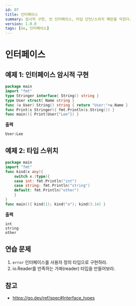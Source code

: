 ```yaml
---
id: 07
title: 인터페이스
summary: 암시적 구현, 빈 인터페이스, 타입 단언/스위치 패턴을 익힌다.
version: 1.0.0
tags: [Go, 인터페이스]
---
```


# 인터페이스

## 예제 1: 인터페이스 암시적 구현
```go
package main
import "fmt"
type Stringer interface{ String() string }
type User struct{ Name string }
func (u User) String() string { return "User:"+u.Name }
func Print(s Stringer){ fmt.Println(s.String()) }
func main(){ Print(User{"Lee"}) }
```

**출력**
```
User:Lee
```

## 예제 2: 타입 스위치
```go
package main
import "fmt"
func kind(x any){
    switch x.(type){
    case int: fmt.Println("int")
    case string: fmt.Println("string")
    default: fmt.Println("other")
    }
}
func main(){ kind(1); kind("a"); kind(3.14) }
```

**출력**
```
int
string
other
```

## 연습 문제
1. `error` 인터페이스를 사용자 정의 타입으로 구현하라.
2. io.Reader를 만족하는 가짜(reader) 타입을 만들어보라.

## 참고
- https://go.dev/ref/spec#Interface_types
